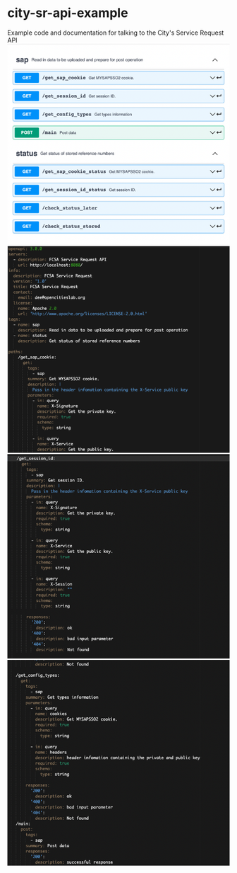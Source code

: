 # city-sr-api-example
Example code and documentation for talking to the City's Service Request API
![image](Screenshot1.png)
![image](Screenshot2.png)
![image](Screenshot3.png)
![Screenshot](Screenshot4.png)